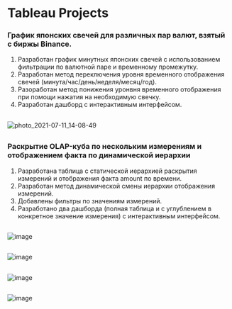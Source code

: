 # Tableau Projects
###  График японских свечей для различных пар валют, взятый с биржы Binance.
  1. Разработан график минутных японских свечей с использованием фильтрации по валютной паре и временному промежутку.
  2. Разработан метод переключения уровня временного отображения свечей (минута/час/день/неделя/месяц/год).
  3. Разоработан метод понижения уронвня временного отображения при помощи нажатия на необходимую свечку.
  4. Разработан дашборд с интерактивным интерфейсом.
##
  ![photo_2021-07-11_14-08-49](https://user-images.githubusercontent.com/57394771/125192716-f83e6880-e251-11eb-9c10-3dc508bd8f79.jpg)
##

### Раскрытие OLAP-куба по нескольким измерениям и отображением факта по динамической иерархии
  1. Разработана таблица с статической иерархией раскрытия измерений и отображения факта amount по времени.
  2. Разработан метод динамической смены иерархии отображения измерений.
  3. Добавлены фильтры по значениям измерений.
  4. Разработано два дашборда (полная таблица и с углублением в конкретное значение измерения) с интерактивным интерфейсом.
##
![image](https://user-images.githubusercontent.com/57394771/125193065-4dc74500-e253-11eb-80c2-83d905045fee.png)
##
![image](https://user-images.githubusercontent.com/57394771/125193075-5750ad00-e253-11eb-807b-e6ebafbdb4fa.png)
##
![image](https://user-images.githubusercontent.com/57394771/125193086-5ddf2480-e253-11eb-94a7-88337d544a02.png)
##
![image](https://user-images.githubusercontent.com/57394771/125193091-62a3d880-e253-11eb-9e93-eb3e9a356387.png)
##
